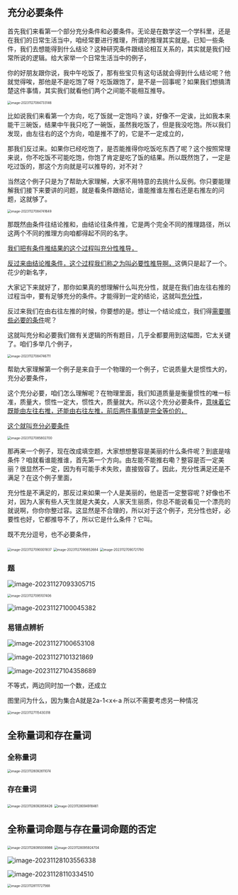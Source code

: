 ## 充分必要条件

首先我们来看第一个部分充分条件和必要条件。无论是在数学这一个学科里，还是在我们的日常生活当中，咱经常要进行推理，所谓的推理其实就是。已知一些条件，我们去想能得到什么结论？这种研究条件跟结论相互关系的，其实就是我们经常所说的逻辑。给大家举一个日常生活当中的例子，

你的好朋友跟你说，我中午吃饭了，那有些宝贝有这句话就会得到什么结论呢？他就觉得唉，那他是不是吃饱了呀？吃饭跟饱了，是不是一回事呢？如果我们想搞清楚这件事情，其实我们就看他们两个之间能不能相互推导。

<img src="/Users/yuebinghui/Documents/program/github/note/images/image-20231127084733146.png" alt="image-20231127084733146" style="zoom:50%;" />

比如说我们来看第一个方向，吃了饭就一定饱吗？诶，好像不一定诶，比如我本来能干三碗饭，结果中午我只吃了一碗饭，虽然我吃饭了，但是我没吃饱。所以我们发现，由左往右的这个方向，咱是推不了的，它是不一定成立的，

那我们反过来。如果你已经吃饱了，是否能推得你吃饭吃东西了呢？这个按照常理来说，你不吃饭不可能吃饱，你饱了肯定是吃了饭的结果。所以既然饱了，一定是吃过饭的，那这个方向就是可以推导的，对不对？

当然这个例子只是为了帮助大家理解，大家不用特意的去挑什么反例。你只要能理解我们接下来要讲的问题，就是看条件跟结论，谁能推谁左推右还是右推左的问题，这就够了。

<img src="/Users/yuebinghui/Documents/program/github/note/images/image-20231127084741649.png" alt="image-20231127084741649" style="zoom:50%;" />

那既然由条件往结论推和，由结论往条件推，它是两个完全不同的推理路径，所以这两个不同的推理方向咱都得起不同的名字。

<u>我们把有条件推结果的这个过程叫充分性推导，</u>

<u>反过来由结论推条件，这个过程我们称之为叫必要性推导啊，</u>这俩只是起了一个。花少的新名字，

大家记下来就好了，那你如果真的想理解什么叫充分性，就是在我们由左往右推的过程当中，要有足够充分的条件。才能得到一定的结论，这就叫<u>充分性</u>，

反过来我们在由右往左推的时候，你要想的是。想让一个结论成立，我们得<u>需要哪些必要的条件</u>呢？

这就叫充分和必要我们做有关逻辑的所有题目，几乎全都要用到这幅图，它太关键了。咱们多举几个例子，

<img src="/Users/yuebinghui/Documents/program/github/note/images/image-20231127084746711.png" alt="image-20231127084746711" style="zoom:50%;" />

帮助大家理解第一个例子是来自于一个物理的一个例子，它说质量大是惯性大的，充分必要条件，

这个充分必要，咱们怎么理解呢？在物理里面，我们知道质量是衡量惯性的唯一标准，质量大，惯性一定大，惯性大，质量就大。所以这个充分必要条件，<u>意味着它既能由左往右推，还能由右往左推，前后两件事情是完全等价的，</u>

<u>这个就叫充分必要条件</u>

<img src="/Users/yuebinghui/Documents/program/github/note/images/image-20231127085802700.png" alt="image-20231127085802700" style="zoom:50%;" />

那再来一个例子，现在改成填空题，大家想想整容是美丽的什么条件呢？到底是啥条件？咱就看谁能推谁，首先第一个方向。由左能不能推右嘞？整容是否一定美丽？很显然不一定，因为有可能手术失败，直接毁容了。因此，充分性满足还是不满足？在这个例子里面，

充分性是不满足的，那反过来如果一个人是美丽的，他是否一定整容呢？好像也不对，因为人家有些人天生就是大美女，人家天生丽质，你总不能说看见一个漂亮的就说啊，你你你整过容。这显然是不合理的，所以对于这个例子，充分性也好，必要性也好，它都推导不了，所以它是什么条件？它叫。

既不充分逗号，也不必要条件，

<img src="/Users/yuebinghui/Documents/program/github/note/images/image-20231127090001837.png" alt="image-20231127090001837" style="zoom:50%;" />

<img src="/Users/yuebinghui/Documents/program/github/note/images/image-20231127090652684.png" alt="image-20231127090652684" style="zoom:50%;" />

<img src="/Users/yuebinghui/Documents/program/github/note/images/image-20231127090721780.png" alt="image-20231127090721780" style="zoom:50%;" />

### 题

![image-20231127093305715](/Users/yuebinghui/Documents/program/github/note/images/image-20231127093305715.png)

<img src="/Users/yuebinghui/Documents/program/github/note/images/image-20231127095107406.png" alt="image-20231127095107406" style="zoom:50%;" />

![image-20231127100045382](/Users/yuebinghui/Documents/program/github/note/images/image-20231127100045382.png)

### 易错点辨析

![image-20231127100653108](/Users/yuebinghui/Documents/program/github/note/images/image-20231127100653108.png)

![image-20231127101321869](/Users/yuebinghui/Documents/program/github/note/images/image-20231127101321869.png)

![image-20231127104358689](/Users/yuebinghui/Documents/program/github/note/images/image-20231127104358689.png)



不等式，两边同时加一个数，还成立

图里问为什么，因为集合A就是2a-1<x<-a 所以不需要考虑另一种情况

<img src="/Users/yuebinghui/Documents/program/github/note/images/image-20231127115430318.png" alt="image-20231127115430318" style="zoom:50%;" />

## 全称量词和存在量词

### 全称量词

<img src="/Users/yuebinghui/Documents/program/github/note/images/image-20231128092611074.png" alt="image-20231128092611074" style="zoom:50%;" />

### 存在量词

<img src="/Users/yuebinghui/Documents/program/github/note/images/image-20231128092858426.png" alt="image-20231128092858426" style="zoom:50%;" />

<img src="/Users/yuebinghui/Documents/program/github/note/images/image-20231128094918461.png" alt="image-20231128094918461" style="zoom:50%;" />

## 全称量词命题与存在量词命题的否定

<img src="/Users/yuebinghui/Documents/program/github/note/images/image-20231128095008986.png" alt="image-20231128095008986" style="zoom:50%;" />

<img src="/Users/yuebinghui/Documents/program/github/note/images/image-20231128095924704.png" alt="image-20231128095924704" style="zoom:50%;" />

![image-20231128103556338](/Users/yuebinghui/Documents/program/github/note/images/image-20231128103556338.png)



![image-20231128110334510](/Users/yuebinghui/Documents/program/github/note/images/image-20231128110334510.png)

<img src="/Users/yuebinghui/Documents/program/github/note/images/image-20231128111727568.png" alt="image-20231128111727568" style="zoom:50%;" />